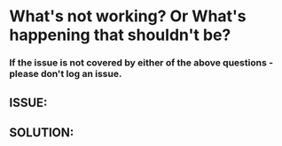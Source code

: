 # What's not working? Or What's happening that shouldn't be?

### If the issue is not covered by either of the above questions - please don't log an issue.


## ISSUE:



## SOLUTION:

